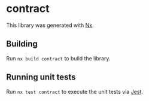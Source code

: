 # contract

This library was generated with [Nx](https://nx.dev).

## Building

Run `nx build contract` to build the library.

## Running unit tests

Run `nx test contract` to execute the unit tests via [Jest](https://jestjs.io).
